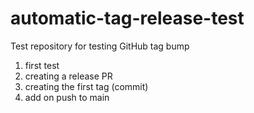 # automatic-tag-release-test
Test repository for testing GitHub tag bump
01. first test
02. creating a release PR
03. creating the first tag (commit)
04. add on push to main
